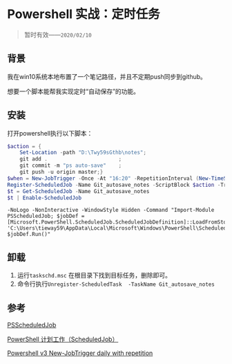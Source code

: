 # Powershell 实战：定时任务

> 暂时有效——`2020/02/10`

## 背景

我在win10系统本地布置了一个笔记路径，并且不定期push同步到github。

想要一个脚本能帮我实现定时“自动保存”的功能。

## 安装

打开powershell执行以下脚本：

```powershell
$action = {
	Set-Location -path "D:\Twy59sGthb\notes";    
	git add .                       ;    
	git commit -m "ps auto-save"    ;    
	git push -u origin master;}
$when = New-JobTrigger -Once -At "16:20" -RepetitionInterval (New-TimeSpan -Minute 12) -RepetitionDuration ([TimeSpan]::MaxValue)
Register-ScheduledJob -Name Git_autosave_notes -ScriptBlock $action -Trigger $when
$t = Get-ScheduledJob -Name Git_autosave_notes
$t | Enable-ScheduledJob
```

```
-NoLogo -NonInteractive -WindowStyle Hidden -Command "Import-Module PSScheduledJob; $jobDef = [Microsoft.PowerShell.ScheduledJob.ScheduledJobDefinition]::LoadFromStore('Git_autosave_notes', 'C:\Users\tieway59\AppData\Local\Microsoft\Windows\PowerShell\ScheduledJobs'); $jobDef.Run()"
```



## 卸载

1. 运行`taskschd.msc` 在根目录下找到目标任务，删除即可。
2. 命令行执行`Unregister-ScheduledTask  -TaskName Git_autosave_notes`

## 参考

[PSScheduledJob](https://docs.microsoft.com/en-us/powershell/module/psscheduledjob/?view=powershell-5.1)

[PowerShell 计划工作（ScheduledJob）](https://www.pstips.net/about-scheduledjob.html)

[Powershell v3 New-JobTrigger daily with repetition](https://stackoverflow.com/questions/12768769/powershell-v3-new-jobtrigger-daily-with-repetition)